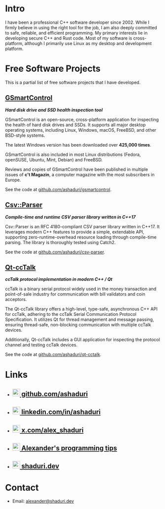 # Intro

I have been a professional C++ software developer since 2002. While I firmly believe in using the right tool for the
job, I am also deeply committed to safe, reliable, and efficient programming. My primary interests lie in developing
secure C++ and Rust code. Most of my software is cross-platform, although I primarily use Linux as my desktop and
development platform.

# Free Software Projects

This is a partial list of free software projects that I have developed.

## [GSmartControl](https://gsmartcontrol.shaduri.dev)

***Hard disk drive and SSD health inspection tool***

GSmartControl is an open-source, cross-platform application for inspecting the health of hard disk drives and SSDs. It
supports all major desktop operating systems, including Linux, Windows, macOS, FreeBSD, and other BSD-style systems.

The latest Windows version has been downloaded over **425,000 times**.

GSmartControl is also included in most Linux distributions (Fedora, openSUSE, Ubuntu, Mint, Debian) and FreeBSD.

Reviews and copies of GSmartControl have been published in multiple issues of **c't Magazin**, a computer magazine with
the most subscribers in Europe.

See the code at [github.com/ashaduri/gsmartcontrol](https://github.com/ashaduri/gsmartcontrol).

## [Csv::Parser](https://github.com/ashaduri/csv-parser)

***Compile-time and runtime CSV parser library written in C++17***

Csv::Parser is an RFC 4180-compliant CSV parser library written in C++17.
It leverages modern C++ features to provide a simple, extendable API, supporting zero-runtime-overhead
resource loading through compile-time parsing. The library is thoroughly tested using Catch2.

See the code at [github.com/ashaduri/csv-parser](https://github.com/ashaduri/csv-parser).


## [Qt-ccTalk](https://github.com/ashaduri/qt-cctalk)

***ccTalk protocol implementation in modern C++ / Qt***

ccTalk is a binary serial protocol widely used in the money transaction and point-of-sale industry for communication
with bill validators and coin acceptors.

The Qt-ccTalk library offers a high-level, type-safe, asynchronous C++ API for ccTalk, adhering to the ccTalk Serial
Communication Protocol Specification. It utilizes Qt for thread management and message passing, ensuring thread-safe,
non-blocking communication with multiple ccTalk devices.

Additionally, Qt-ccTalk includes a GUI application for inspecting the protocol channel and testing ccTalk devices.

See the code at [github.com/ashaduri/qt-cctalk](https://github.com/ashaduri/qt-cctalk).

# Links

- ## [<img src="https://raw.githubusercontent.com/FortAwesome/Font-Awesome/6.x/svgs/brands/github.svg" width="24" height="24"/> github.com/ashaduri](https://github.com/ashaduri)

- ## [<img src="https://raw.githubusercontent.com/FortAwesome/Font-Awesome/6.x/svgs/brands/linkedin.svg" width="24" height="24"/> linkedin.com/in/ashaduri](https://www.linkedin.com/in/ashaduri/)

- ## [<img src="https://raw.githubusercontent.com/FortAwesome/Font-Awesome/6.x/svgs/brands/x-twitter.svg" width="24" height="24"/> x.com/alex_shaduri](https://x.com/alex_shaduri)

- ## [<img src="https://raw.githubusercontent.com/FortAwesome/Font-Awesome/6.x/svgs/brands/hashnode.svg" width="24" height="24"/> Alexander's programming tips](https://blog.shaduri.dev)

- ## [<img src="https://raw.githubusercontent.com/FortAwesome/Font-Awesome/6.x/svgs/solid/globe.svg" width="24" height="24"/> shaduri.dev](https://shaduri.dev)

# Contact

- Email: [alexander@shaduri.dev](mailto:alexander@shaduri.dev)
